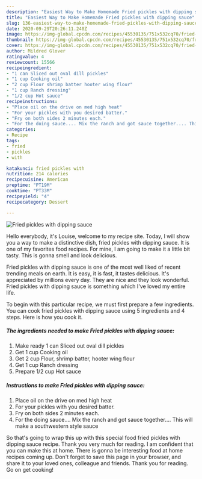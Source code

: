 ```yaml
---
description: "Easiest Way to Make Homemade Fried pickles with dipping sauce"
title: "Easiest Way to Make Homemade Fried pickles with dipping sauce"
slug: 136-easiest-way-to-make-homemade-fried-pickles-with-dipping-sauce
date: 2020-09-29T20:26:11.240Z
image: https://img-global.cpcdn.com/recipes/45530135/751x532cq70/fried-pickles-with-dipping-sauce-recipe-main-photo.jpg
thumbnail: https://img-global.cpcdn.com/recipes/45530135/751x532cq70/fried-pickles-with-dipping-sauce-recipe-main-photo.jpg
cover: https://img-global.cpcdn.com/recipes/45530135/751x532cq70/fried-pickles-with-dipping-sauce-recipe-main-photo.jpg
author: Mildred Glover
ratingvalue: 4
reviewcount: 15566
recipeingredient:
- "1 can Sliced out oval dill pickles"
- "1 cup Cooking oil"
- "2 cup Flour shrimp batter hooter wing flour"
- "1 cup Ranch dressing"
- "1/2 cup Hot sauce"
recipeinstructions:
- "Place oil on the drive on med high heat"
- "For your pickles with you desired batter."
- "Fry on both sides 2 minutes each."
- "For the doing sauce.... Mix the ranch and got sauce together.... This will make a southwestern style sauce"
categories:
- Recipe
tags:
- fried
- pickles
- with

katakunci: fried pickles with 
nutrition: 214 calories
recipecuisine: American
preptime: "PT19M"
cooktime: "PT33M"
recipeyield: "4"
recipecategory: Dessert

---
```



![Fried pickles with dipping sauce](https://img-global.cpcdn.com/recipes/45530135/751x532cq70/fried-pickles-with-dipping-sauce-recipe-main-photo.jpg)

Hello everybody, it's Louise, welcome to my recipe site. Today, I will show you a way to make a distinctive dish, fried pickles with dipping sauce. It is one of my favorites food recipes. For mine, I am going to make it a little bit tasty. This is gonna smell and look delicious.



Fried pickles with dipping sauce is one of the most well liked of recent trending meals on earth. It is easy, it is fast, it tastes delicious. It's appreciated by millions every day. They are nice and they look wonderful. Fried pickles with dipping sauce is something which I've loved my entire life.


To begin with this particular recipe, we must first prepare a few ingredients. You can cook fried pickles with dipping sauce using 5 ingredients and 4 steps. Here is how you cook it.

<!--inarticleads1-->

##### The ingredients needed to make Fried pickles with dipping sauce:

1. Make ready 1 can Sliced out oval dill pickles
1. Get 1 cup Cooking oil
1. Get 2 cup Flour, shrimp batter, hooter wing flour
1. Get 1 cup Ranch dressing
1. Prepare 1/2 cup Hot sauce




<!--inarticleads2-->

##### Instructions to make Fried pickles with dipping sauce:

1. Place oil on the drive on med high heat
1. For your pickles with you desired batter.
1. Fry on both sides 2 minutes each.
1. For the doing sauce.... Mix the ranch and got sauce together.... This will make a southwestern style sauce




So that's going to wrap this up with this special food fried pickles with dipping sauce recipe. Thank you very much for reading. I am confident that you can make this at home. There is gonna be interesting food at home recipes coming up. Don't forget to save this page in your browser, and share it to your loved ones, colleague and friends. Thank you for reading. Go on get cooking!
